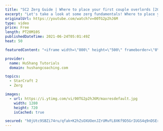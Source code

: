 ```yaml
---
title: "SC2 Zerg Guide | Where to place your first couple overlords [2021]"
excerpt: "Let's take a look at some zerg fundamentals! Where to place your overlords at the beginning of the game to defend cheese and also scout your opponent.  SC2 Zerg Guide | Where to place your first couple overlords [2021] #Starcraft2 #Zerg #Guide  0:00 - Overlord placement against Zerg 8:20 - Overlord placement"
originalUrl: https://youtube.com/watch?v=00TG2p2hJ6M
type: video
price: Free
length: PT20M10S
publishedDateTime: 2021-06-24T05:01:49Z
heat: 50

featuredContent: "<iframe width=\"800\" height=\"500\" frameborder=\"0\" src=\"https://www.youtube.com/embed/00TG2p2hJ6M\" allow=\"accelerometer; autoplay; encrypted-media; gyroscope; picture-in-picture\" allowfullscreen></iframe>"

provider:
  name: HuShang Tutorials
  domain: hushangcoaching.com

topics:
  - StarCraft 2
  - Zerg

images:
  - url: https://i.ytimg.com/vi/00TG2p2hJ6M/maxresdefault.jpg
    width: 1280
    height: 720
    isCached: true

secured: "h0jUtc9SBZi74ru/qfak+K2hZsOXUOenJZrUMvFL8XKf9D5GrIUGS4q9nDSErCvj7KTtV56ynFZXEtTKhF+C0XsODYBccXPWbLBVlL/bAhh+VCGpYg8s5WnbvWKg9kBpGJJwBga70NQGjCRgJO3UFf6dVZlrnYcs2gdKOAS56u6HMDv5EEaJRKYHYW8/0kLzjog5p54Gsj8Dz7xJEAMDsQ6ZrJxyJZU4F1kO69i3hE3RgkHzw13mZxz/+xks8RTbT5PGTUxHtGGfZcdv1dlICD8TNp+lgOwLQrcjDXXFpiUVJkoUJ0tdZYR3kniu4GK75qoUA+WXimToL+Kbo3UAKrTCeqPx6HDFvS4YS7Spgw+EPPTD9paRbT69cXO51n0kkxFCiyIDVNyl73YvibLnVRsRkjXfqR/ZiByX1na2siU=;W3gNuQflN/boJ1/0tMR8hA=="
---
```


